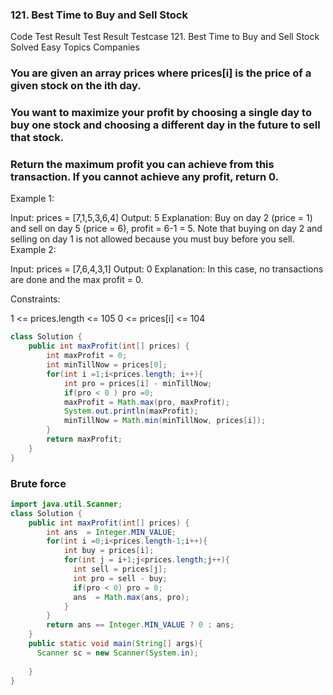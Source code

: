 ### 121. Best Time to Buy and Sell Stock

Code
Test Result
Test Result
Testcase
121. Best Time to Buy and Sell Stock
Solved
Easy
Topics
Companies
### You are given an array prices where prices[i] is the price of a given stock on the ith day.

### You want to maximize your profit by choosing a single day to buy one stock and choosing a different day in the future to sell that stock.

### Return the maximum profit you can achieve from this transaction. If you cannot achieve any profit, return 0.

 

Example 1:

Input: prices = [7,1,5,3,6,4]
Output: 5
Explanation: Buy on day 2 (price = 1) and sell on day 5 (price = 6), profit = 6-1 = 5.
Note that buying on day 2 and selling on day 1 is not allowed because you must buy before you sell.
Example 2:

Input: prices = [7,6,4,3,1]
Output: 0
Explanation: In this case, no transactions are done and the max profit = 0.
 

Constraints:

1 <= prices.length <= 105
0 <= prices[i] <= 104


```java
class Solution {
    public int maxProfit(int[] prices) {
        int maxProfit = 0;
        int minTillNow = prices[0];
        for(int i =1;i<prices.length; i++){
            int pro = prices[i] - minTillNow;
            if(pro < 0 ) pro =0;
            maxProfit = Math.max(pro, maxProfit);
            System.out.println(maxProfit);
            minTillNow = Math.min(minTillNow, prices[i]);
        }
        return maxProfit;
    }
}
```

### Brute force 

```java
import java.util.Scanner;
class Solution {
    public int maxProfit(int[] prices) {
        int ans  = Integer.MIN_VALUE;
        for(int i =0;i<prices.length-1;i++){
            int buy = prices[i];
            for(int j = i+1;j<prices.length;j++){
              int sell = prices[j];
              int pro = sell - buy;
              if(pro < 0) pro = 0;
              ans  = Math.max(ans, pro);
            }
        }
        return ans == Integer.MIN_VALUE ? 0 : ans;
    }
    public static void main(String[] args){
      Scanner sc = new Scanner(System.in);
     
    }
}
```